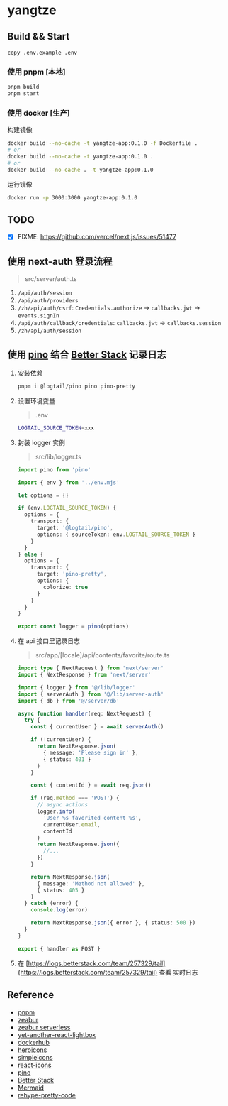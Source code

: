 # yangtze

## Build && Start

`copy .env.example .env`

### 使用 pnpm [本地]

```bash
pnpm build
pnpm start
```

### 使用 docker [生产]

构建镜像

```bash
docker build --no-cache -t yangtze-app:0.1.0 -f Dockerfile .
# or
docker build --no-cache -t yangtze-app:0.1.0 .
# or
docker build --no-cache . -t yangtze-app:0.1.0
```

运行镜像

```bash
docker run -p 3000:3000 yangtze-app:0.1.0
```

## TODO

- [x] FIXME: https://github.com/vercel/next.js/issues/51477

## 使用 next-auth 登录流程

> src/server/auth.ts

1. `/api/auth/session`
2. `/api/auth/providers`
3. `/zh/api/auth/csrf`: `Credentials.authorize` -> `callbacks.jwt` -> `events.signIn`
4. `/api/auth/callback/credentials`: `callbacks.jwt` -> `callbacks.session`
5. `/zh/api/auth/session`

## 使用 [pino](https://getpino.io/#/) 结合 [Better Stack](https://betterstack.com/) 记录日志

1. 安装依赖
   ```bash
   pnpm i @logtail/pino pino pino-pretty
   ```
2. 设置环境变量

   > .env

   ```bash
   LOGTAIL_SOURCE_TOKEN=xxx
   ```

3. 封装 logger 实例

   > src/lib/logger.ts

   ```ts
   import pino from 'pino'

   import { env } from '../env.mjs'

   let options = {}

   if (env.LOGTAIL_SOURCE_TOKEN) {
     options = {
       transport: {
         target: '@logtail/pino',
         options: { sourceToken: env.LOGTAIL_SOURCE_TOKEN }
       }
     }
   } else {
     options = {
       transport: {
         target: 'pino-pretty',
         options: {
           colorize: true
         }
       }
     }
   }

   export const logger = pino(options)
   ```

4. 在 api 接口里记录日志

   > src/app/[locale]/api/contents/favorite/route.ts

   ```ts
   import type { NextRequest } from 'next/server'
   import { NextResponse } from 'next/server'

   import { logger } from '@/lib/logger'
   import { serverAuth } from '@/lib/server-auth'
   import { db } from '@/server/db'

   async function handler(req: NextRequest) {
     try {
       const { currentUser } = await serverAuth()

       if (!currentUser) {
         return NextResponse.json(
           { message: 'Please sign in' },
           { status: 401 }
         )
       }

       const { contentId } = await req.json()

       if (req.method === 'POST') {
         // async actions
         logger.info(
           'User %s favorited content %s',
           currentUser.email,
           contentId
         )
         return NextResponse.json({
           //...
         })
       }

       return NextResponse.json(
         { message: 'Method not allowed' },
         { status: 405 }
       )
     } catch (error) {
       console.log(error)

       return NextResponse.json({ error }, { status: 500 })
     }
   }

   export { handler as POST }
   ```

5. 在 [https://logs.betterstack.com/team/257329/tail](https://logs.betterstack.com/team/257329/tail) 查看 实时日志

## Reference

- [pnpm](https://pnpm.io/)
- [zeabur](https://zeabur.com/docs/zh-CN/guides/nodejs)
- [zeabur serverless](https://zeabur.com/docs/zh-CN/deploy/serverless)
- [yet-another-react-lightbox](https://yet-another-react-lightbox.com/)
- [dockerhub](https://hub.docker.com/_/node/tags)
- [heroicons](https://heroicons.com/micro)
- [simpleicons](https://simpleicons.org/)
- [react-icons](https://react-icons.github.io/react-icons/)
- [pino](https://getpino.io/#/)
- [Better Stack](https://betterstack.com/)
- [Mermaid](https://mermaid.js.org/syntax/sequenceDiagram.html)
- [rehype-pretty-code](https://rehype-pretty.pages.dev/#usage)
